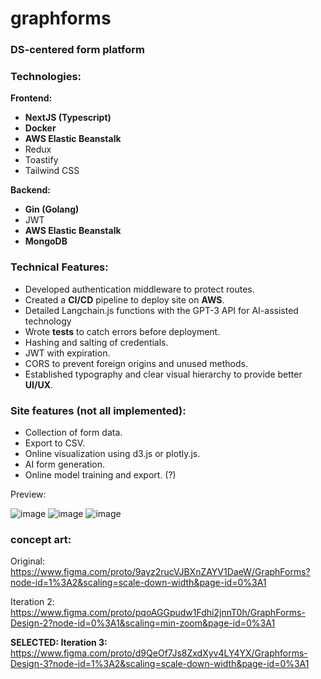 # graphforms
### DS-centered form platform

### Technologies:
__Frontend:__
  - __NextJS (Typescript)__
  - __Docker__ 
  - __AWS Elastic Beanstalk__
  - Redux
  - Toastify
  - Tailwind CSS

__Backend:__
  - __Gin (Golang)__
  - JWT
  - __AWS Elastic Beanstalk__
  - __MongoDB__
  
### Technical Features:
  - Developed authentication middleware to protect routes.
  - Created a __CI/CD__ pipeline to deploy site on __AWS__.
  - Detailed Langchain.js functions with the GPT-3 API for AI-assisted technology
  - Wrote __tests__ to catch errors before deployment.
  - Hashing and salting of credentials.
  - JWT with expiration.
  - CORS to prevent foreign origins and unused methods.
  - Established typography and clear visual hierarchy to provide better __UI/UX__.
  
### Site features (not all implemented):
  - Collection of form data.
  - Export to CSV.
  - Online visualization using d3.js or plotly.js.
  - AI form generation.
  - Online model training and export. (?)
  
  
  

Preview:
  
![image](https://user-images.githubusercontent.com/44330082/226008201-bc1fd940-8ea8-435b-ab8e-e120ddb7a9f2.png)
![image](https://user-images.githubusercontent.com/44330082/226009865-07b3efeb-bd59-405f-bdca-e9e93d7f1163.png)
![image](https://user-images.githubusercontent.com/44330082/226010364-c2fc762e-82b6-4dc7-8b2f-78baef431da9.png)



  
### concept art:

Original:
https://www.figma.com/proto/9ayz2rucVJBXnZAYV1DaeW/GraphForms?node-id=1%3A2&scaling=scale-down-width&page-id=0%3A1

Iteration 2:
https://www.figma.com/proto/pqoAGGpudw1Fdhi2jnnT0h/GraphForms-Design-2?node-id=0%3A1&scaling=min-zoom&page-id=0%3A1

__SELECTED: Iteration 3:__
https://www.figma.com/proto/d9QeOf7Js8ZxdXyv4LY4YX/Graphforms-Design-3?node-id=1%3A2&scaling=scale-down-width&page-id=0%3A1
